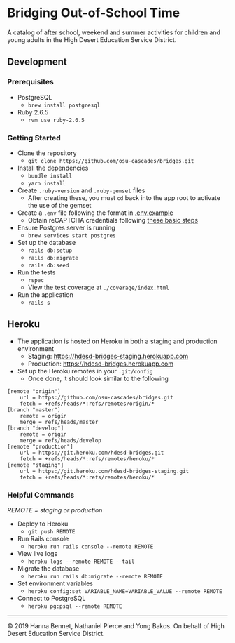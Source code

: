 # Bridging Out-of-School Time

A catalog of after school, weekend and summer activities for children and young adults in the High Desert Education Service District.

## Development

### Prerequisites
* PostgreSQL
    * `brew install postgresql`
* Ruby 2.6.5
    * `rvm use ruby-2.6.5`

### Getting Started
* Clone the repository
    * `git clone https://github.com/osu-cascades/bridges.git`
* Install the dependencies
    * `bundle install`
    * `yarn install`
* Create `.ruby-version` and `.ruby-gemset` files
    * After creating these, you must `cd` back into the app root to activate the use of the gemset
* Create a `.env` file following the format in [.env.example](./.env.example)
    * Obtain reCAPTCHA credentials following [these basic steps](https://developers.google.com/recaptcha/intro#overview)
* Ensure Postgres server is running
    * `brew services start postgres`
* Set up the database
    * `rails db:setup`
    * `rails db:migrate`
    * `rails db:seed`
* Run the tests
    * `rspec`
    *  View the test coverage at `./coverage/index.html`
* Run the application
    * `rails s`

## Heroku
* The application is hosted on Heroku in both a staging and production environment
    * Staging: https://hdesd-bridges-staging.herokuapp.com
    * Production: https://hdesd-bridges.herokuapp.com
* Set up the Heroku remotes in your `.git/config`
  * Once done, it should look similar to the following

```
[remote "origin"]
	url = https://github.com/osu-cascades/bridges.git
	fetch = +refs/heads/*:refs/remotes/origin/*
[branch "master"]
	remote = origin
	merge = refs/heads/master
[branch "develop"]
	remote = origin
	merge = refs/heads/develop
[remote "production"]
	url = https://git.heroku.com/hdesd-bridges.git
	fetch = +refs/heads/*:refs/remotes/heroku/*
[remote "staging"]
	url = https://git.heroku.com/hdesd-bridges-staging.git
	fetch = +refs/heads/*:refs/remotes/heroku/*
```

### Helpful Commands

_REMOTE = staging or production_
* Deploy to Heroku
  * `git push REMOTE`
* Run Rails console
  * `heroku run rails console --remote REMOTE`
* View live logs
  * `heroku logs --remote REMOTE --tail`
* Migrate the database
    * `heroku run rails db:migrate --remote REMOTE`
* Set environment variables
    * `heroku config:set VARIABLE_NAME=VARIABLE_VALUE --remote REMOTE`
* Connect to PostgreSQL
    * `heroku pg:psql --remote REMOTE`

---
&copy; 2019 Hanna Bennet, Nathaniel Pierce and Yong Bakos. On behalf of High Desert Education Service District.
